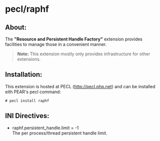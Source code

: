 # pecl/raphf

## About:

The **"Resource and Persistent Handle Factory"** extension provides facilities to manage those in a convenient manner.

> **Note:** This extension mostly only provides infrastructure for other extensions.

## Installation:

This extension is hosted at PECL (<http://pecl.php.net>) and can be installed eith PEAR's pecl command:

    # pecl install raphf

## INI Directives:

* raphf.persistent_handle.limit = -1  
  The per process/thread persistent handle limit.
